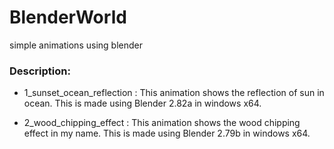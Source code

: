 # BlenderWorld
simple animations using blender

### Description:

+ 1_sunset_ocean_reflection : This animation shows the reflection of sun in ocean. This is made using Blender 2.82a in windows x64.

+ 2_wood_chipping_effect : This animation shows the wood chipping effect in my name. This is made using Blender 2.79b in windows x64.
